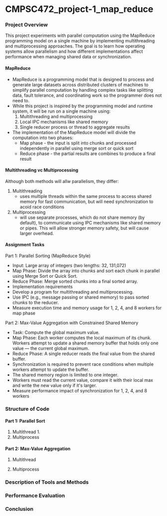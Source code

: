 # CMPSC472_project-1_map_reduce

### Project Overview

This project experiments with parallel computation using the MapReduce programming model on a single machine by implementing multithreading and multiprocessing approaches. The goal is to learn how operating systems allow parallelism and how different implementations affect performance when managing shared data or synchronization. 

#### MapReduce

- MapReduce is a programming model that is designed to process and generate large datasets across distributed clusters of machines to simplify parallel computation by handling complex tasks like splitting data, fault tolerance, and coordinating work so the programmer does not need to.
- While this project is inspired by the programming model and runtime system, it will be run on a single machine using:
  1. Multithreading and multiprocessing
  2. Local IPC mechanisms like shared memory
  3. Single reducer process or thread to aggregate results
- The implementation of the MapReduce model will divide the computation into two phases:
  * Map phase - the input is split into chunks and processed independently in parallel using merge sort or quick sort
  * Reduce phase - the partial results are combines to produce a final result
    
#### Multithreading vc Multiprocessing

Although both methods will allw parallelism, they differ:
  1. Multithreading
     - uses multiple threads within the same process to access shared memory for fast communication, but will need           synchronization to acoid race conditions
  2. Multiprocessing
     - will use separate processes, which do not share memory (by default), to communicate using IPC mechanisms like shared memory or pipes. This will allow stronger memory safety, but will cause larger overhead.
       
#### Assignment Tasks

Part 1: Parallel Sorting (MapReduce Style)
- Input: Large array of integers (two lengths: 32, 131,072)
- Map Phase: Divide the array into chunks and sort each chunk in parallel using Merge Sort or Quick Sort.
- Reduce Phase: Merge sorted chunks into a final sorted array.
- Implementation requirements
- Develop a program for multithreading and multiprocessing.
- Use IPC (e.g., message passing or shared memory) to pass sorted chunks to the reducer.
- Measure execution time and memory usage for 1, 2, 4, and 8 workers for map phase
 
Part 2: Max-Value Aggregation with Constrained Shared Memory
- Task: Compute the global maximum value.
- Map Phase: Each worker computes the local maximum of its chunk. Workers attempt to update a shared memory buffer that holds only one value — the current global maximum.
- Reduce Phase: A single reducer reads the final value from the shared buffer.
- Synchronization is required to prevent race conditions when multiple workers attempt to update the buffer.
- The shared memory region is limited to one integer.
- Workers must read the current value, compare it with their local max and write the new value only if it's larger.
- Measure performance impact of synchronization for 1, 2, 4, and 8 workers

### Structure of Code

#### Part 1: Parallel Sort 

1. Multithread
    1. 
2. Multiprocess
   
#### Part 2: Max-Value Aggregation

1. Multithread

2. Multiprocess

### Description of Tools and Methods

### Performance Evaluation

### Conclusion




